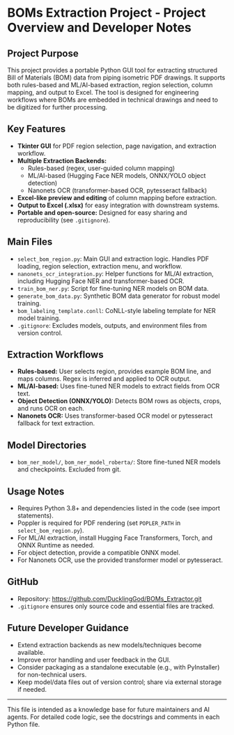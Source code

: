 # BOMs Extraction Project - Project Overview and Developer Notes

## Project Purpose
This project provides a portable Python GUI tool for extracting structured Bill of Materials (BOM) data from piping isometric PDF drawings. It supports both rules-based and ML/AI-based extraction, region selection, column mapping, and output to Excel. The tool is designed for engineering workflows where BOMs are embedded in technical drawings and need to be digitized for further processing.

## Key Features
- **Tkinter GUI** for PDF region selection, page navigation, and extraction workflow.
- **Multiple Extraction Backends:**
  - Rules-based (regex, user-guided column mapping)
  - ML/AI-based (Hugging Face NER models, ONNX/YOLO object detection)
  - Nanonets OCR (transformer-based OCR, pytesseract fallback)
- **Excel-like preview and editing** of column mapping before extraction.
- **Output to Excel (.xlsx)** for easy integration with downstream systems.
- **Portable and open-source:** Designed for easy sharing and reproducibility (see `.gitignore`).

## Main Files
- `select_bom_region.py`: Main GUI and extraction logic. Handles PDF loading, region selection, extraction menu, and workflow.
- `nanonets_ocr_integration.py`: Helper functions for ML/AI extraction, including Hugging Face NER and transformer-based OCR.
- `train_bom_ner.py`: Script for fine-tuning NER models on BOM data.
- `generate_bom_data.py`: Synthetic BOM data generator for robust model training.
- `bom_labeling_template.conll`: CoNLL-style labeling template for NER model training.
- `.gitignore`: Excludes models, outputs, and environment files from version control.

## Extraction Workflows
- **Rules-based:** User selects region, provides example BOM line, and maps columns. Regex is inferred and applied to OCR output.
- **ML/AI-based:** Uses fine-tuned NER models to extract fields from OCR text.
- **Object Detection (ONNX/YOLO):** Detects BOM rows as objects, crops, and runs OCR on each.
- **Nanonets OCR:** Uses transformer-based OCR model or pytesseract fallback for text extraction.

## Model Directories
- `bom_ner_model/`, `bom_ner_model_roberta/`: Store fine-tuned NER models and checkpoints. Excluded from git.

## Usage Notes
- Requires Python 3.8+ and dependencies listed in the code (see import statements).
- Poppler is required for PDF rendering (set `POPLER_PATH` in `select_bom_region.py`).
- For ML/AI extraction, install Hugging Face Transformers, Torch, and ONNX Runtime as needed.
- For object detection, provide a compatible ONNX model.
- For Nanonets OCR, use the provided transformer model or pytesseract.

## GitHub
- Repository: https://github.com/DucklingGod/BOMs_Extractor.git
- `.gitignore` ensures only source code and essential files are tracked.

## Future Developer Guidance
- Extend extraction backends as new models/techniques become available.
- Improve error handling and user feedback in the GUI.
- Consider packaging as a standalone executable (e.g., with PyInstaller) for non-technical users.
- Keep model/data files out of version control; share via external storage if needed.

---
This file is intended as a knowledge base for future maintainers and AI agents. For detailed code logic, see the docstrings and comments in each Python file.
